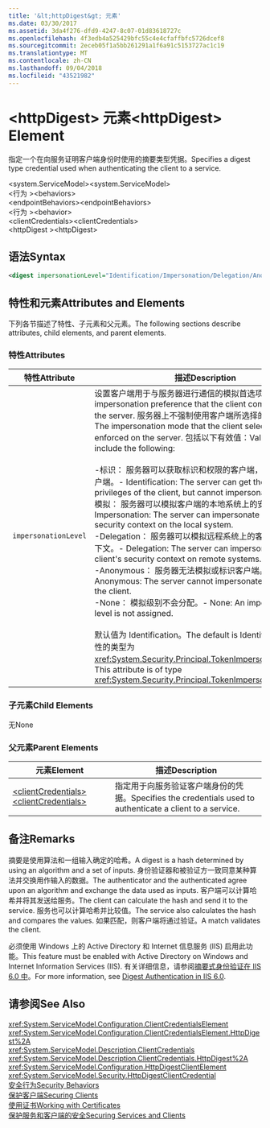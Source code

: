 ```yaml
---
title: '&lt;httpDigest&gt; 元素'
ms.date: 03/30/2017
ms.assetid: 3da4f276-dfd9-4247-8c07-01d83618727c
ms.openlocfilehash: 4f3edb4a525429bfc55c4e4cfaffbfc5726dcef8
ms.sourcegitcommit: 2eceb05f1a5bb261291a1f6a91c5153727ac1c19
ms.translationtype: MT
ms.contentlocale: zh-CN
ms.lasthandoff: 09/04/2018
ms.locfileid: "43521982"
---
```

# <a name="lthttpdigestgt-element"></a><span data-ttu-id="0d630-102">&lt;httpDigest&gt; 元素</span><span class="sxs-lookup"><span data-stu-id="0d630-102">&lt;httpDigest&gt; Element</span></span>
<span data-ttu-id="0d630-103">指定一个在向服务证明客户端身份时使用的摘要类型凭据。</span><span class="sxs-lookup"><span data-stu-id="0d630-103">Specifies a digest type credential used when authenticating the client to a service.</span></span>  
  
 <span data-ttu-id="0d630-104">\<system.ServiceModel></span><span class="sxs-lookup"><span data-stu-id="0d630-104">\<system.ServiceModel></span></span>  
<span data-ttu-id="0d630-105">\<行为 ></span><span class="sxs-lookup"><span data-stu-id="0d630-105">\<behaviors></span></span>  
<span data-ttu-id="0d630-106">\<endpointBehaviors></span><span class="sxs-lookup"><span data-stu-id="0d630-106">\<endpointBehaviors></span></span>  
<span data-ttu-id="0d630-107">\<行为 ></span><span class="sxs-lookup"><span data-stu-id="0d630-107">\<behavior></span></span>  
<span data-ttu-id="0d630-108">\<clientCredentials></span><span class="sxs-lookup"><span data-stu-id="0d630-108">\<clientCredentials></span></span>  
<span data-ttu-id="0d630-109">\<httpDigest ></span><span class="sxs-lookup"><span data-stu-id="0d630-109">\<httpDigest></span></span>  
  
## <a name="syntax"></a><span data-ttu-id="0d630-110">语法</span><span class="sxs-lookup"><span data-stu-id="0d630-110">Syntax</span></span>  
  
```xml  
<digest impersonationLevel="Identification/Impersonation/Delegation/Anonymous/None" />  
```  
  
## <a name="attributes-and-elements"></a><span data-ttu-id="0d630-111">特性和元素</span><span class="sxs-lookup"><span data-stu-id="0d630-111">Attributes and Elements</span></span>  
 <span data-ttu-id="0d630-112">下列各节描述了特性、子元素和父元素。</span><span class="sxs-lookup"><span data-stu-id="0d630-112">The following sections describe attributes, child elements, and parent elements.</span></span>  
  
### <a name="attributes"></a><span data-ttu-id="0d630-113">特性</span><span class="sxs-lookup"><span data-stu-id="0d630-113">Attributes</span></span>  
  
|<span data-ttu-id="0d630-114">特性</span><span class="sxs-lookup"><span data-stu-id="0d630-114">Attribute</span></span>|<span data-ttu-id="0d630-115">描述</span><span class="sxs-lookup"><span data-stu-id="0d630-115">Description</span></span>|  
|---------------|-----------------|  
|`impersonationLevel`|<span data-ttu-id="0d630-116">设置客户端用于与服务器进行通信的模拟首选项。</span><span class="sxs-lookup"><span data-stu-id="0d630-116">Sets the impersonation preference that the client communicates to the server.</span></span> <span data-ttu-id="0d630-117">服务器上不强制使用客户端所选择的模拟模式。</span><span class="sxs-lookup"><span data-stu-id="0d630-117">The impersonation mode that the client selects is not enforced on the server.</span></span> <span data-ttu-id="0d630-118">包括以下有效值：</span><span class="sxs-lookup"><span data-stu-id="0d630-118">Valid values include the following:</span></span><br /><br /> <span data-ttu-id="0d630-119">-标识： 服务器可以获取标识和权限的客户端，但不能模拟客户端。</span><span class="sxs-lookup"><span data-stu-id="0d630-119">-   Identification: The server can get the identity and privileges of the client, but cannot impersonate the client.</span></span><br /><span data-ttu-id="0d630-120">模拟： 服务器可以模拟客户端的本地系统上的安全上下文。</span><span class="sxs-lookup"><span data-stu-id="0d630-120">-   Impersonation: The server can impersonate the client's security context on the local system.</span></span><br /><span data-ttu-id="0d630-121">-Delegation： 服务器可以模拟远程系统上的客户端的安全上下文。</span><span class="sxs-lookup"><span data-stu-id="0d630-121">-   Delegation: The server can impersonate the client's security context on remote systems.</span></span><br /><span data-ttu-id="0d630-122">-Anonymous： 服务器无法模拟或标识客户端。</span><span class="sxs-lookup"><span data-stu-id="0d630-122">-   Anonymous: The server cannot impersonate or identify the client.</span></span><br /><span data-ttu-id="0d630-123">-None： 模拟级别不会分配。</span><span class="sxs-lookup"><span data-stu-id="0d630-123">-   None: An impersonation level is not assigned.</span></span><br /><br /> <span data-ttu-id="0d630-124">默认值为 Identification。</span><span class="sxs-lookup"><span data-stu-id="0d630-124">The default is Identification.</span></span> <span data-ttu-id="0d630-125">此属性的类型为 <xref:System.Security.Principal.TokenImpersonationLevel>。</span><span class="sxs-lookup"><span data-stu-id="0d630-125">This attribute is of type <xref:System.Security.Principal.TokenImpersonationLevel>.</span></span>|  
  
### <a name="child-elements"></a><span data-ttu-id="0d630-126">子元素</span><span class="sxs-lookup"><span data-stu-id="0d630-126">Child Elements</span></span>  
 <span data-ttu-id="0d630-127">无</span><span class="sxs-lookup"><span data-stu-id="0d630-127">None</span></span>  
  
### <a name="parent-elements"></a><span data-ttu-id="0d630-128">父元素</span><span class="sxs-lookup"><span data-stu-id="0d630-128">Parent Elements</span></span>  
  
|<span data-ttu-id="0d630-129">元素</span><span class="sxs-lookup"><span data-stu-id="0d630-129">Element</span></span>|<span data-ttu-id="0d630-130">描述</span><span class="sxs-lookup"><span data-stu-id="0d630-130">Description</span></span>|  
|-------------|-----------------|  
|[<span data-ttu-id="0d630-131">\<clientCredentials></span><span class="sxs-lookup"><span data-stu-id="0d630-131">\<clientCredentials></span></span>](../../../../../docs/framework/configure-apps/file-schema/wcf/clientcredentials.md)|<span data-ttu-id="0d630-132">指定用于向服务验证客户端身份的凭据。</span><span class="sxs-lookup"><span data-stu-id="0d630-132">Specifies the credentials used to authenticate a client to a service.</span></span>|  
  
## <a name="remarks"></a><span data-ttu-id="0d630-133">备注</span><span class="sxs-lookup"><span data-stu-id="0d630-133">Remarks</span></span>  
 <span data-ttu-id="0d630-134">摘要是使用算法和一组输入确定的哈希。</span><span class="sxs-lookup"><span data-stu-id="0d630-134">A digest is a hash determined by using an algorithm and a set of inputs.</span></span> <span data-ttu-id="0d630-135">身份验证器和被验证方一致同意某种算法并交换用作输入的数据。</span><span class="sxs-lookup"><span data-stu-id="0d630-135">The authenticator and the authenticated agree upon an algorithm and exchange the data used as inputs.</span></span> <span data-ttu-id="0d630-136">客户端可以计算哈希并将其发送给服务。</span><span class="sxs-lookup"><span data-stu-id="0d630-136">The client can calculate the hash and send it to the service.</span></span> <span data-ttu-id="0d630-137">服务也可以计算哈希并比较值。</span><span class="sxs-lookup"><span data-stu-id="0d630-137">The service also calculates the hash and compares the values.</span></span> <span data-ttu-id="0d630-138">如果匹配，则客户端将通过验证。</span><span class="sxs-lookup"><span data-stu-id="0d630-138">A match validates the client.</span></span>  
  
 <span data-ttu-id="0d630-139">必须使用 Windows 上的 Active Directory 和 Internet 信息服务 (IIS) 启用此功能。</span><span class="sxs-lookup"><span data-stu-id="0d630-139">This feature must be enabled with Active Directory on Windows and Internet Information Services (IIS).</span></span> <span data-ttu-id="0d630-140">有关详细信息，请参阅[摘要式身份验证在 IIS 6.0 中](https://go.microsoft.com/fwlink/?LinkId=88443)。</span><span class="sxs-lookup"><span data-stu-id="0d630-140">For more information, see [Digest Authentication in IIS 6.0](https://go.microsoft.com/fwlink/?LinkId=88443).</span></span>  
  
## <a name="see-also"></a><span data-ttu-id="0d630-141">请参阅</span><span class="sxs-lookup"><span data-stu-id="0d630-141">See Also</span></span>  
 <xref:System.ServiceModel.Configuration.ClientCredentialsElement>  
 <xref:System.ServiceModel.Configuration.ClientCredentialsElement.HttpDigest%2A>  
 <xref:System.ServiceModel.Description.ClientCredentials>  
 <xref:System.ServiceModel.Description.ClientCredentials.HttpDigest%2A>  
 <xref:System.ServiceModel.Configuration.HttpDigestClientElement>  
 <xref:System.ServiceModel.Security.HttpDigestClientCredential>  
 [<span data-ttu-id="0d630-142">安全行为</span><span class="sxs-lookup"><span data-stu-id="0d630-142">Security Behaviors</span></span>](../../../../../docs/framework/wcf/feature-details/security-behaviors-in-wcf.md)  
 [<span data-ttu-id="0d630-143">保护客户端</span><span class="sxs-lookup"><span data-stu-id="0d630-143">Securing Clients</span></span>](../../../../../docs/framework/wcf/securing-clients.md)  
 [<span data-ttu-id="0d630-144">使用证书</span><span class="sxs-lookup"><span data-stu-id="0d630-144">Working with Certificates</span></span>](../../../../../docs/framework/wcf/feature-details/working-with-certificates.md)  
 [<span data-ttu-id="0d630-145">保护服务和客户端的安全</span><span class="sxs-lookup"><span data-stu-id="0d630-145">Securing Services and Clients</span></span>](../../../../../docs/framework/wcf/feature-details/securing-services-and-clients.md)
